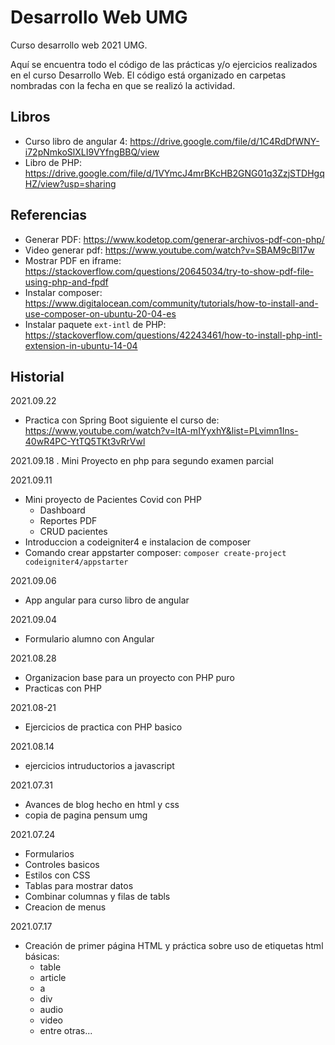 # Desarrollo Web UMG
Curso desarrollo web 2021 UMG.

Aquí se encuentra todo el código de las prácticas y/o ejercicios realizados en el curso Desarrollo Web. El código  está organizado en carpetas nombradas con la fecha en que se realizó la actividad.

## Libros

- Curso libro de angular 4: <https://drive.google.com/file/d/1C4RdDfWNY-i72pNmkoSlXLI9VYfngBBQ/view>
- Libro de PHP: <https://drive.google.com/file/d/1VYmcJ4mrBKcHB2GNG01q3ZzjSTDHgqHZ/view?usp=sharing>

## Referencias
- Generar PDF: https://www.kodetop.com/generar-archivos-pdf-con-php/
- Video generar pdf: https://www.youtube.com/watch?v=SBAM9cBl17w
- Mostrar PDF en iframe: https://stackoverflow.com/questions/20645034/try-to-show-pdf-file-using-php-and-fpdf
- Instalar composer: https://www.digitalocean.com/community/tutorials/how-to-install-and-use-composer-on-ubuntu-20-04-es
- Instalar paquete `ext-intl` de PHP: https://stackoverflow.com/questions/42243461/how-to-install-php-intl-extension-in-ubuntu-14-04


## Historial
2021.09.22
- Practica con Spring Boot siguiente el curso de: <https://www.youtube.com/watch?v=ltA-mIYyxhY&list=PLvimn1Ins-40wR4PC-YtTQ5TKt3vRrVwl>

2021.09.18
. Mini Proyecto en php para segundo examen parcial

2021.09.11
- Mini proyecto de Pacientes Covid con PHP
    - Dashboard
    - Reportes PDF
    - CRUD pacientes
- Introduccion a codeigniter4 e instalacion de composer
- Comando crear appstarter composer: `composer create-project codeigniter4/appstarter`

2021.09.06
- App angular para curso libro de angular

2021.09.04
- Formulario alumno con Angular

2021.08.28
- Organizacion base para un proyecto con PHP puro
- Practicas con PHP

2021.08-21
- Ejercicios de practica con PHP basico

2021.08.14
- ejercicios intruductorios a javascript

2021.07.31
- Avances de blog hecho en html y css
- copia de pagina pensum umg

2021.07.24
- Formularios
- Controles basicos
- Estilos con CSS
- Tablas para mostrar datos
- Combinar columnas y filas de tabls
- Creacion de menus

2021.07.17
- Creación de primer página HTML y práctica sobre uso de etiquetas html básicas:
    - table
    - article
    - a
    - div
    - audio
    - video
    - entre otras...
